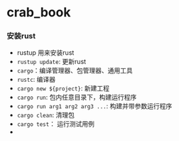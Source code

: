 # crab_book

### 安装rust
- rustup 用来安装rust
- `rustup update`: 更新rust
- `cargo`：编译管理器、包管理器、通用工具
- `rustc`: 编译器
- `cargo new ${project}`: 新建工程
- `cargo run`: 包内任意目录下，构建运行程序
- `cargo run arg1 arg2 arg3 ...`: 构建并带参数运行程序
- `cargo clean`: 清理包
- `cargo test`： 运行测试用例
- 
